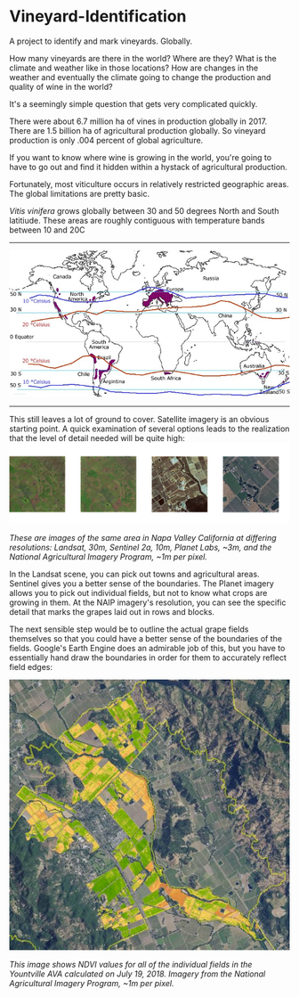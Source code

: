 # Vineyard-Identification
A project to identify and mark vineyards. Globally.

How many vineyards are there in the world? Where are they? What is the climate 
and weather like in those locations? How are changes in the weather and eventually 
the climate going to change the production and quality of wine in the world?

It's a seemingly simple question that gets very complicated quickly.

There were about 6.7 million ha of vines in production globally in 2017. There are 
1.5 billion ha of agricultural production globally. So vineyard production is only 
.004 percent of global agriculture.

If you want to know where wine is growing in the world, you're going to have to go 
out and find it hidden within a hystack of agricultural production.

Fortunately, most viticulture occurs in relatively restricted geographic areas. 
The global limitations are pretty basic.

<i>Vitis vinifera</i> grows globally between 30 and 50 degrees North and South 
latitiude. These areas are roughly contiguous with temperature bands between 
10 and 20C

<hr>
<img src= ./images/30-50.jpg>
<hr>

This still leaves a lot of ground to cover. Satellite imagery is an obvious starting 
point. A quick examination of several options leads to the realization that the level
of detail needed will be quite high:
<img src=./images/scales.png>

<i>These are images of the same area in Napa Valley California at differing 
resolutions: Landsat, 30m, Sentinel 2a, 10m, Planet Labs, ~3m, and the National 
Agricultural Imagery Program, ~1m per pixel.</i>

In the Landsat scene, you can pick out towns and agricultural areas. Sentinel gives 
you a better sense of the boundaries. The Planet imagery allows you to pick out individual 
fields, but not to know what crops are growing in them. At the NAIP imagery's resolution, 
you can see the specific detail that marks the grapes laid out in rows and blocks.

The next sensible step would be to outline the actual grape fields themselves so that you 
could have a better sense of the boundaries of the fields. Google's Earth Engine does an
admirable job of this, but you have to essentially hand draw the boundaries in order for 
them to accurately reflect field edges:

<img src=./images/yountville_ndvi_2018.jpg>

<i>This image shows NDVI values for all of the individual fields in the Yountville AVA 
calculated on July 19, 2018. Imagery from the National Agricultural Imagery Program, 
~1m per pixel.</i>
